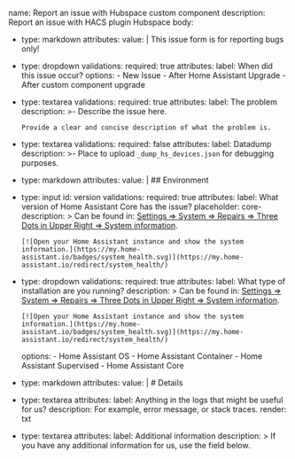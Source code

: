 name: Report an issue with Hubspace custom component
description: Report an issue with HACS plugin Hubspace
body:
  - type: markdown
    attributes:
      value: |
        This issue form is for reporting bugs only!
  - type: dropdown
    validations:
      required: true
    attributes:
      label: When did this issue occur?
      options:
        - New Issue
        - After Home Assistant Upgrade
        - After custom component upgrade
  - type: textarea
    validations:
      required: true
    attributes:
      label: The problem
      description: >-
        Describe the issue here.

        Provide a clear and concise description of what the problem is.
  - type: textarea
    validations:
      required: false
    attributes:
      label: Datadump
      description: >-
        Place to upload ``_dump_hs_devices.json`` for debugging purposes.
  - type: markdown
    attributes:
      value: |
        ## Environment
  - type: input
    id: version
    validations:
      required: true
    attributes:
      label: What version of Home Assistant Core has the issue?
      placeholder: core-
      description: >
        Can be found in: [Settings ⇒ System ⇒ Repairs ⇒ Three Dots in Upper Right ⇒ System information](https://my.home-assistant.io/redirect/system_health/).

        [![Open your Home Assistant instance and show the system information.](https://my.home-assistant.io/badges/system_health.svg)](https://my.home-assistant.io/redirect/system_health/)
  - type: dropdown
    validations:
      required: true
    attributes:
      label: What type of installation are you running?
      description: >
        Can be found in: [Settings ⇒ System ⇒ Repairs ⇒ Three Dots in Upper Right ⇒ System information](https://my.home-assistant.io/redirect/system_health/).

        [![Open your Home Assistant instance and show the system information.](https://my.home-assistant.io/badges/system_health.svg)](https://my.home-assistant.io/redirect/system_health/)
      options:
        - Home Assistant OS
        - Home Assistant Container
        - Home Assistant Supervised
        - Home Assistant Core
  - type: markdown
    attributes:
      value: |
        # Details
  - type: textarea
    attributes:
      label: Anything in the logs that might be useful for us?
      description: For example, error message, or stack traces.
      render: txt
  - type: textarea
    attributes:
      label: Additional information
      description: >
        If you have any additional information for us, use the field below.
